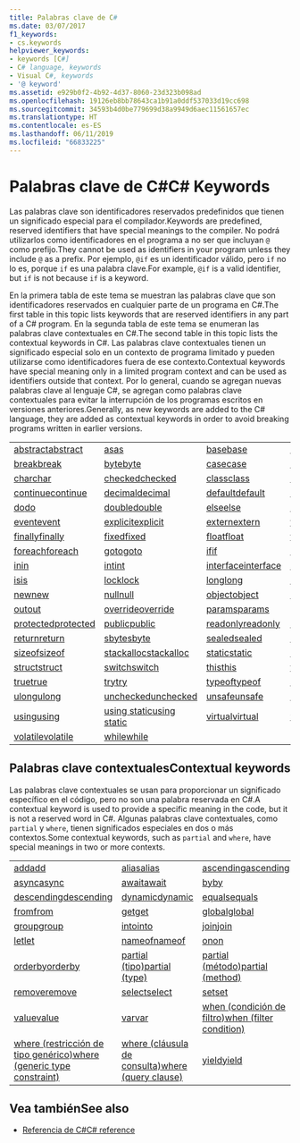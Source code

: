 ```yaml
---
title: Palabras clave de C#
ms.date: 03/07/2017
f1_keywords:
- cs.keywords
helpviewer_keywords:
- keywords [C#]
- C# language, keywords
- Visual C#, keywords
- '@ keyword'
ms.assetid: e929b0f2-4b92-4d37-8060-23d323b098ad
ms.openlocfilehash: 19126eb8bb78643ca1b91a0ddf537033d19cc698
ms.sourcegitcommit: 34593b4d0be779699d38a9949d6aec11561657ec
ms.translationtype: HT
ms.contentlocale: es-ES
ms.lasthandoff: 06/11/2019
ms.locfileid: "66833225"
---
```

# <a name="c-keywords"></a><span data-ttu-id="077ba-102">Palabras clave de C#</span><span class="sxs-lookup"><span data-stu-id="077ba-102">C# Keywords</span></span>

<span data-ttu-id="077ba-103">Las palabras clave son identificadores reservados predefinidos que tienen un significado especial para el compilador.</span><span class="sxs-lookup"><span data-stu-id="077ba-103">Keywords are predefined, reserved identifiers that have special meanings to the compiler.</span></span> <span data-ttu-id="077ba-104">No podrá utilizarlos como identificadores en el programa a no ser que incluyan `@` como prefijo.</span><span class="sxs-lookup"><span data-stu-id="077ba-104">They cannot be used as identifiers in your program unless they include `@` as a prefix.</span></span> <span data-ttu-id="077ba-105">Por ejemplo, `@if` es un identificador válido, pero `if` no lo es, porque `if` es una palabra clave.</span><span class="sxs-lookup"><span data-stu-id="077ba-105">For example, `@if` is a valid identifier, but `if` is not because `if` is a keyword.</span></span>  
  
 <span data-ttu-id="077ba-106">En la primera tabla de este tema se muestran las palabras clave que son identificadores reservados en cualquier parte de un programa en C#.</span><span class="sxs-lookup"><span data-stu-id="077ba-106">The first table in this topic lists keywords that are reserved identifiers in any part of a C# program.</span></span> <span data-ttu-id="077ba-107">En la segunda tabla de este tema se enumeran las palabras clave contextuales en C#.</span><span class="sxs-lookup"><span data-stu-id="077ba-107">The second table in this topic lists the contextual keywords in C#.</span></span> <span data-ttu-id="077ba-108">Las palabras clave contextuales tienen un significado especial solo en un contexto de programa limitado y pueden utilizarse como identificadores fuera de ese contexto.</span><span class="sxs-lookup"><span data-stu-id="077ba-108">Contextual keywords have special meaning only in a limited program context and can be used as identifiers outside that context.</span></span> <span data-ttu-id="077ba-109">Por lo general, cuando se agregan nuevas palabras clave al lenguaje C#, se agregan como palabras clave contextuales para evitar la interrupción de los programas escritos en versiones anteriores.</span><span class="sxs-lookup"><span data-stu-id="077ba-109">Generally, as new keywords are added to the C# language, they are added as contextual keywords in order to avoid breaking programs written in earlier versions.</span></span>  
  
|||||  
|---|---|---|---|  
|[<span data-ttu-id="077ba-110">abstract</span><span class="sxs-lookup"><span data-stu-id="077ba-110">abstract</span></span>](abstract.md)|[<span data-ttu-id="077ba-111">as</span><span class="sxs-lookup"><span data-stu-id="077ba-111">as</span></span>](as.md)|[<span data-ttu-id="077ba-112">base</span><span class="sxs-lookup"><span data-stu-id="077ba-112">base</span></span>](base.md)|[<span data-ttu-id="077ba-113">bool</span><span class="sxs-lookup"><span data-stu-id="077ba-113">bool</span></span>](bool.md)|  
|[<span data-ttu-id="077ba-114">break</span><span class="sxs-lookup"><span data-stu-id="077ba-114">break</span></span>](break.md)|[<span data-ttu-id="077ba-115">byte</span><span class="sxs-lookup"><span data-stu-id="077ba-115">byte</span></span>](byte.md)|[<span data-ttu-id="077ba-116">case</span><span class="sxs-lookup"><span data-stu-id="077ba-116">case</span></span>](switch.md)|[<span data-ttu-id="077ba-117">catch</span><span class="sxs-lookup"><span data-stu-id="077ba-117">catch</span></span>](try-catch.md)|  
|[<span data-ttu-id="077ba-118">char</span><span class="sxs-lookup"><span data-stu-id="077ba-118">char</span></span>](char.md)|[<span data-ttu-id="077ba-119">checked</span><span class="sxs-lookup"><span data-stu-id="077ba-119">checked</span></span>](checked.md)|[<span data-ttu-id="077ba-120">class</span><span class="sxs-lookup"><span data-stu-id="077ba-120">class</span></span>](class.md)|[<span data-ttu-id="077ba-121">const</span><span class="sxs-lookup"><span data-stu-id="077ba-121">const</span></span>](const.md)|  
|[<span data-ttu-id="077ba-122">continue</span><span class="sxs-lookup"><span data-stu-id="077ba-122">continue</span></span>](continue.md)|[<span data-ttu-id="077ba-123">decimal</span><span class="sxs-lookup"><span data-stu-id="077ba-123">decimal</span></span>](decimal.md)|[<span data-ttu-id="077ba-124">default</span><span class="sxs-lookup"><span data-stu-id="077ba-124">default</span></span>](default.md)|[<span data-ttu-id="077ba-125">delegate</span><span class="sxs-lookup"><span data-stu-id="077ba-125">delegate</span></span>](delegate.md)|  
|[<span data-ttu-id="077ba-126">do</span><span class="sxs-lookup"><span data-stu-id="077ba-126">do</span></span>](do.md)|[<span data-ttu-id="077ba-127">double</span><span class="sxs-lookup"><span data-stu-id="077ba-127">double</span></span>](double.md)|[<span data-ttu-id="077ba-128">else</span><span class="sxs-lookup"><span data-stu-id="077ba-128">else</span></span>](if-else.md)|[<span data-ttu-id="077ba-129">enum</span><span class="sxs-lookup"><span data-stu-id="077ba-129">enum</span></span>](enum.md)|  
|[<span data-ttu-id="077ba-130">event</span><span class="sxs-lookup"><span data-stu-id="077ba-130">event</span></span>](event.md)|[<span data-ttu-id="077ba-131">explicit</span><span class="sxs-lookup"><span data-stu-id="077ba-131">explicit</span></span>](explicit.md)|[<span data-ttu-id="077ba-132">extern</span><span class="sxs-lookup"><span data-stu-id="077ba-132">extern</span></span>](extern.md)|[<span data-ttu-id="077ba-133">false</span><span class="sxs-lookup"><span data-stu-id="077ba-133">false</span></span>](false-literal.md)|  
|[<span data-ttu-id="077ba-134">finally</span><span class="sxs-lookup"><span data-stu-id="077ba-134">finally</span></span>](try-finally.md)|[<span data-ttu-id="077ba-135">fixed</span><span class="sxs-lookup"><span data-stu-id="077ba-135">fixed</span></span>](fixed-statement.md)|[<span data-ttu-id="077ba-136">float</span><span class="sxs-lookup"><span data-stu-id="077ba-136">float</span></span>](float.md)|[<span data-ttu-id="077ba-137">for</span><span class="sxs-lookup"><span data-stu-id="077ba-137">for</span></span>](for.md)|  
|[<span data-ttu-id="077ba-138">foreach</span><span class="sxs-lookup"><span data-stu-id="077ba-138">foreach</span></span>](foreach-in.md)|[<span data-ttu-id="077ba-139">goto</span><span class="sxs-lookup"><span data-stu-id="077ba-139">goto</span></span>](goto.md)|[<span data-ttu-id="077ba-140">if</span><span class="sxs-lookup"><span data-stu-id="077ba-140">if</span></span>](if-else.md)|[<span data-ttu-id="077ba-141">implicit</span><span class="sxs-lookup"><span data-stu-id="077ba-141">implicit</span></span>](implicit.md)|  
|[<span data-ttu-id="077ba-142">in</span><span class="sxs-lookup"><span data-stu-id="077ba-142">in</span></span>](in.md)|[<span data-ttu-id="077ba-143">int</span><span class="sxs-lookup"><span data-stu-id="077ba-143">int</span></span>](int.md)|[<span data-ttu-id="077ba-144">interface</span><span class="sxs-lookup"><span data-stu-id="077ba-144">interface</span></span>](interface.md)|[<span data-ttu-id="077ba-145">internal</span><span class="sxs-lookup"><span data-stu-id="077ba-145">internal</span></span>](internal.md)|
|[<span data-ttu-id="077ba-146">is</span><span class="sxs-lookup"><span data-stu-id="077ba-146">is</span></span>](is.md)|[<span data-ttu-id="077ba-147">lock</span><span class="sxs-lookup"><span data-stu-id="077ba-147">lock</span></span>](lock-statement.md)|[<span data-ttu-id="077ba-148">long</span><span class="sxs-lookup"><span data-stu-id="077ba-148">long</span></span>](long.md)|[<span data-ttu-id="077ba-149">namespace</span><span class="sxs-lookup"><span data-stu-id="077ba-149">namespace</span></span>](namespace.md)|
|[<span data-ttu-id="077ba-150">new</span><span class="sxs-lookup"><span data-stu-id="077ba-150">new</span></span>](new.md)|[<span data-ttu-id="077ba-151">null</span><span class="sxs-lookup"><span data-stu-id="077ba-151">null</span></span>](null.md)|[<span data-ttu-id="077ba-152">object</span><span class="sxs-lookup"><span data-stu-id="077ba-152">object</span></span>](object.md)|[<span data-ttu-id="077ba-153">operator</span><span class="sxs-lookup"><span data-stu-id="077ba-153">operator</span></span>](operator.md)|
|[<span data-ttu-id="077ba-154">out</span><span class="sxs-lookup"><span data-stu-id="077ba-154">out</span></span>](out.md)|[<span data-ttu-id="077ba-155">override</span><span class="sxs-lookup"><span data-stu-id="077ba-155">override</span></span>](override.md)|[<span data-ttu-id="077ba-156">params</span><span class="sxs-lookup"><span data-stu-id="077ba-156">params</span></span>](params.md)|[<span data-ttu-id="077ba-157">private</span><span class="sxs-lookup"><span data-stu-id="077ba-157">private</span></span>](private.md)|
|[<span data-ttu-id="077ba-158">protected</span><span class="sxs-lookup"><span data-stu-id="077ba-158">protected</span></span>](protected.md)|[<span data-ttu-id="077ba-159">public</span><span class="sxs-lookup"><span data-stu-id="077ba-159">public</span></span>](public.md)|[<span data-ttu-id="077ba-160">readonly</span><span class="sxs-lookup"><span data-stu-id="077ba-160">readonly</span></span>](readonly.md)|[<span data-ttu-id="077ba-161">ref</span><span class="sxs-lookup"><span data-stu-id="077ba-161">ref</span></span>](ref.md)|
|[<span data-ttu-id="077ba-162">return</span><span class="sxs-lookup"><span data-stu-id="077ba-162">return</span></span>](return.md)|[<span data-ttu-id="077ba-163">sbyte</span><span class="sxs-lookup"><span data-stu-id="077ba-163">sbyte</span></span>](sbyte.md)|[<span data-ttu-id="077ba-164">sealed</span><span class="sxs-lookup"><span data-stu-id="077ba-164">sealed</span></span>](sealed.md)|[<span data-ttu-id="077ba-165">short</span><span class="sxs-lookup"><span data-stu-id="077ba-165">short</span></span>](short.md)||
[<span data-ttu-id="077ba-166">sizeof</span><span class="sxs-lookup"><span data-stu-id="077ba-166">sizeof</span></span>](sizeof.md)|[<span data-ttu-id="077ba-167">stackalloc</span><span class="sxs-lookup"><span data-stu-id="077ba-167">stackalloc</span></span>](../operators/stackalloc.md)|[<span data-ttu-id="077ba-168">static</span><span class="sxs-lookup"><span data-stu-id="077ba-168">static</span></span>](static.md)|[<span data-ttu-id="077ba-169">string</span><span class="sxs-lookup"><span data-stu-id="077ba-169">string</span></span>](string.md)|
|[<span data-ttu-id="077ba-170">struct</span><span class="sxs-lookup"><span data-stu-id="077ba-170">struct</span></span>](struct.md)|[<span data-ttu-id="077ba-171">switch</span><span class="sxs-lookup"><span data-stu-id="077ba-171">switch</span></span>](switch.md)|[<span data-ttu-id="077ba-172">this</span><span class="sxs-lookup"><span data-stu-id="077ba-172">this</span></span>](this.md)|[<span data-ttu-id="077ba-173">throw</span><span class="sxs-lookup"><span data-stu-id="077ba-173">throw</span></span>](throw.md)|
|[<span data-ttu-id="077ba-174">true</span><span class="sxs-lookup"><span data-stu-id="077ba-174">true</span></span>](true-literal.md)|[<span data-ttu-id="077ba-175">try</span><span class="sxs-lookup"><span data-stu-id="077ba-175">try</span></span>](try-catch.md)|[<span data-ttu-id="077ba-176">typeof</span><span class="sxs-lookup"><span data-stu-id="077ba-176">typeof</span></span>](typeof.md)|[<span data-ttu-id="077ba-177">uint</span><span class="sxs-lookup"><span data-stu-id="077ba-177">uint</span></span>](uint.md)|
|[<span data-ttu-id="077ba-178">ulong</span><span class="sxs-lookup"><span data-stu-id="077ba-178">ulong</span></span>](ulong.md)|[<span data-ttu-id="077ba-179">unchecked</span><span class="sxs-lookup"><span data-stu-id="077ba-179">unchecked</span></span>](unchecked.md)|[<span data-ttu-id="077ba-180">unsafe</span><span class="sxs-lookup"><span data-stu-id="077ba-180">unsafe</span></span>](unsafe.md)|[<span data-ttu-id="077ba-181">ushort</span><span class="sxs-lookup"><span data-stu-id="077ba-181">ushort</span></span>](ushort.md)|
|[<span data-ttu-id="077ba-182">using</span><span class="sxs-lookup"><span data-stu-id="077ba-182">using</span></span>](using.md)|[<span data-ttu-id="077ba-183">using static</span><span class="sxs-lookup"><span data-stu-id="077ba-183">using static</span></span>](using-static.md)|[<span data-ttu-id="077ba-184">virtual</span><span class="sxs-lookup"><span data-stu-id="077ba-184">virtual</span></span>](virtual.md)|[<span data-ttu-id="077ba-185">void</span><span class="sxs-lookup"><span data-stu-id="077ba-185">void</span></span>](void.md)|
|[<span data-ttu-id="077ba-186">volatile</span><span class="sxs-lookup"><span data-stu-id="077ba-186">volatile</span></span>](volatile.md)|[<span data-ttu-id="077ba-187">while</span><span class="sxs-lookup"><span data-stu-id="077ba-187">while</span></span>](while.md)|

## <a name="contextual-keywords"></a><span data-ttu-id="077ba-188">Palabras clave contextuales</span><span class="sxs-lookup"><span data-stu-id="077ba-188">Contextual keywords</span></span>

 <span data-ttu-id="077ba-189">Las palabras clave contextuales se usan para proporcionar un significado específico en el código, pero no son una palabra reservada en C#.</span><span class="sxs-lookup"><span data-stu-id="077ba-189">A contextual keyword is used to provide a specific meaning in the code, but it is not a reserved word in C#.</span></span> <span data-ttu-id="077ba-190">Algunas palabras clave contextuales, como `partial` y `where`, tienen significados especiales en dos o más contextos.</span><span class="sxs-lookup"><span data-stu-id="077ba-190">Some contextual keywords, such as `partial` and `where`, have special meanings in two or more contexts.</span></span>  
  
||||  
|---|---|---|  
|[<span data-ttu-id="077ba-191">add</span><span class="sxs-lookup"><span data-stu-id="077ba-191">add</span></span>](add.md)|[<span data-ttu-id="077ba-192">alias</span><span class="sxs-lookup"><span data-stu-id="077ba-192">alias</span></span>](extern-alias.md)|[<span data-ttu-id="077ba-193">ascending</span><span class="sxs-lookup"><span data-stu-id="077ba-193">ascending</span></span>](ascending.md)|
|[<span data-ttu-id="077ba-194">async</span><span class="sxs-lookup"><span data-stu-id="077ba-194">async</span></span>](async.md)|[<span data-ttu-id="077ba-195">await</span><span class="sxs-lookup"><span data-stu-id="077ba-195">await</span></span>](await.md)|[<span data-ttu-id="077ba-196">by</span><span class="sxs-lookup"><span data-stu-id="077ba-196">by</span></span>](by.md)|
|[<span data-ttu-id="077ba-197">descending</span><span class="sxs-lookup"><span data-stu-id="077ba-197">descending</span></span>](descending.md)|[<span data-ttu-id="077ba-198">dynamic</span><span class="sxs-lookup"><span data-stu-id="077ba-198">dynamic</span></span>](dynamic.md)|[<span data-ttu-id="077ba-199">equals</span><span class="sxs-lookup"><span data-stu-id="077ba-199">equals</span></span>](equals.md)|
|[<span data-ttu-id="077ba-200">from</span><span class="sxs-lookup"><span data-stu-id="077ba-200">from</span></span>](from-clause.md)|[<span data-ttu-id="077ba-201">get</span><span class="sxs-lookup"><span data-stu-id="077ba-201">get</span></span>](get.md)|[<span data-ttu-id="077ba-202">global</span><span class="sxs-lookup"><span data-stu-id="077ba-202">global</span></span>](global.md)|
|[<span data-ttu-id="077ba-203">group</span><span class="sxs-lookup"><span data-stu-id="077ba-203">group</span></span>](group-clause.md)|[<span data-ttu-id="077ba-204">into</span><span class="sxs-lookup"><span data-stu-id="077ba-204">into</span></span>](into.md)|[<span data-ttu-id="077ba-205">join</span><span class="sxs-lookup"><span data-stu-id="077ba-205">join</span></span>](join-clause.md)|
|[<span data-ttu-id="077ba-206">let</span><span class="sxs-lookup"><span data-stu-id="077ba-206">let</span></span>](let-clause.md)|[<span data-ttu-id="077ba-207">nameof</span><span class="sxs-lookup"><span data-stu-id="077ba-207">nameof</span></span>](nameof.md)|[<span data-ttu-id="077ba-208">on</span><span class="sxs-lookup"><span data-stu-id="077ba-208">on</span></span>](on.md)|
|[<span data-ttu-id="077ba-209">orderby</span><span class="sxs-lookup"><span data-stu-id="077ba-209">orderby</span></span>](orderby-clause.md)|[<span data-ttu-id="077ba-210">partial (tipo)</span><span class="sxs-lookup"><span data-stu-id="077ba-210">partial (type)</span></span>](partial-type.md)|[<span data-ttu-id="077ba-211">partial (método)</span><span class="sxs-lookup"><span data-stu-id="077ba-211">partial (method)</span></span>](partial-method.md)|
|[<span data-ttu-id="077ba-212">remove</span><span class="sxs-lookup"><span data-stu-id="077ba-212">remove</span></span>](remove.md)|[<span data-ttu-id="077ba-213">select</span><span class="sxs-lookup"><span data-stu-id="077ba-213">select</span></span>](select-clause.md)|[<span data-ttu-id="077ba-214">set</span><span class="sxs-lookup"><span data-stu-id="077ba-214">set</span></span>](set.md)|
|[<span data-ttu-id="077ba-215">value</span><span class="sxs-lookup"><span data-stu-id="077ba-215">value</span></span>](value.md)|[<span data-ttu-id="077ba-216">var</span><span class="sxs-lookup"><span data-stu-id="077ba-216">var</span></span>](var.md)|[<span data-ttu-id="077ba-217">when (condición de filtro)</span><span class="sxs-lookup"><span data-stu-id="077ba-217">when (filter condition)</span></span>](when.md)|
|[<span data-ttu-id="077ba-218">where (restricción de tipo genérico)</span><span class="sxs-lookup"><span data-stu-id="077ba-218">where (generic type constraint)</span></span>](where-generic-type-constraint.md)|[<span data-ttu-id="077ba-219">where (cláusula de consulta)</span><span class="sxs-lookup"><span data-stu-id="077ba-219">where (query clause)</span></span>](where-clause.md)|[<span data-ttu-id="077ba-220">yield</span><span class="sxs-lookup"><span data-stu-id="077ba-220">yield</span></span>](yield.md)|
  
## <a name="see-also"></a><span data-ttu-id="077ba-221">Vea también</span><span class="sxs-lookup"><span data-stu-id="077ba-221">See also</span></span>

- [<span data-ttu-id="077ba-222">Referencia de C#</span><span class="sxs-lookup"><span data-stu-id="077ba-222">C# reference</span></span>](../index.md)
